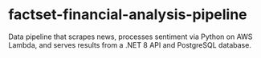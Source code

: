 # factset-financial-analysis-pipeline
Data pipeline that scrapes news, processes sentiment via Python on AWS Lambda, and serves results from a .NET 8 API and PostgreSQL database.
